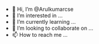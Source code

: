 - 👋 Hi, I’m @Arulkumarcse
- 👀 I’m interested in ...
- 🌱 I’m currently learning ...
- 💞️ I’m looking to collaborate on ...
- 📫 How to reach me ...

<!---
Arulkumarcse/Arulkumarcse is a ✨ special ✨ repository because its `README.md` (this file) appears on your GitHub profile.
You can click the Preview link to take a look at your changes.
--->
